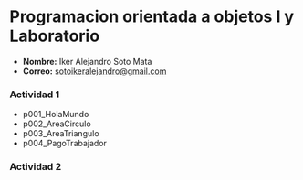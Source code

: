 # Programacion orientada a objetos I y Laboratorio
- **Nombre:** Iker Alejandro Soto Mata
- **Correo:** sotoikeralejandro@gmail.com

### Actividad 1
- p001_HolaMundo
- p002_AreaCirculo
- p003_AreaTriangulo
- p004_PagoTrabajador

### Actividad 2
